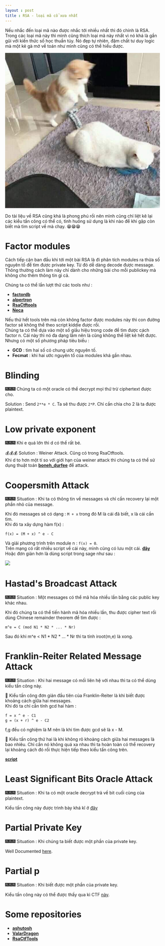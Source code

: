 ```yaml
---
layout : post 
title : RSA - loại mã cổ xưa nhất  
---  
```


Nếu nhắc đến loại mã nào được nhắc tới nhiều nhất thì đó chính là RSA. Trong các loại mã này thì mình cũng thích loại mã này nhất vì nó khá là gần gũi với kiến thức số học thuần túy. Nó đẹp tự nhiên, đậm chất tư duy logic mà một kẻ gà mờ về toán như mình cũng có thể hiểu được.    

![](/img/meo28.jpg)    

Do tài liệu về RSA cũng khá là phong phú rồi nên mình cũng chỉ liệt kê lại các kiểu tấn công có thể có, tình huống sử dụng là khi nào để khi gặp còn biết mà tìm script về mà chạy. 😁😁😁   

# Factor modules  
Cách tiếp cận ban đầu khi tới một bài RSA là đi phân tích modules ra thừa số nguyên tố để tìm được private key. Từ đó dễ dàng decode được message. Thông thường cách làm này chỉ dành cho những bài cho mỗi publickey mà không cho thêm thông tin gì cả.   

Chúng ta có thể lần lượt thử các tools như :   
 - [**factordb**](http://factordb.com/)   
 - [**alpertron**](https://www.alpertron.com.ar/ECM.HTM)  
 - [**RsaCtftools**](https://github.com/Ganapati/RsaCtfTool)   
 - [**Neca**](https://github.com/hacmao/hacmao.github.io/blob/master/Crypto/RSA/NECA.md)  

Nếu thử hết tools trên mà còn không factor được modules này thì con đường factor sẽ không thể theo script kiddie được rồi.  
Chúng ta có thể dựa vào một số giấu hiệu trong code để tìm được cách factor n. Cái này thì nó đa dạng lắm nên là cũng không thể liệt kê hết được. Nhưng có một số phương pháp tiêu biểu  :  
  - **GCD** : tìm hai số có chung ước nguyên tố.  
  - **Fecmat** : khi hai ước nguyên tố của modules khá gần nhau.  

# Blinding   

🎆🎆🎆 Chúng ta có một oracle có thể decrypt mọi thứ trừ ciphertext được cho.  

Solution : Send ```2**e * C```. Ta sẽ thu được ```2*P```. Chỉ cần chia cho 2 là ta được plaintext.   

# Low private exponent   

🎆🎆🎆 Khi e quá lớn thì d có thể rất bé.   

💰💰💰 Solution : Weiner Attack. Cũng có trong RsaCtftools.   
Khi d to hơn một tí so với giới hạn của weiner attack thì chúng ta có thể sử dụng thuật toán [**boneh_durfee**](https://github.com/Ganapati/RsaCtfTool/blob/master/boneh_durfee.sage) để attack.  


# Coopersmith Attack    

🎆🎆🎆 Situation : Khi ta có thông tin về messages và chỉ cần recovery lại một phần nhỏ của message.  

Khi đó messages sẽ có dạng : ```M + x``` trong đó M là cái đã biết, x là cái cần tìm.   
Khi đó ta xây dựng hàm f(x) :  
```
f(x) = (M + x) ^ e - C 
```  
Và giải phương trình trên module n :  ```f(x) = 0```.   
Trên mạng có rất nhiều script về cái này, mình cũng có lưu một cái. [**đây**](/Crypto/RSA/coopersmith.py)   
Hoặc đơn giản hơn là dùng script trong sage như sau :   

![](https://kamithanthanhhome.files.wordpress.com/2019/01/image-3.png)   


#  Hastad's Broadcast Attack   

🎆🎆🎆 Situation : Một messages có thể mã hóa nhiều lần bằng các public key khác nhau.  

Khi đó chúng ta có thể tiến hành mã hóa nhiều lần, thu được cipher text rồi dùng Chinese remainder theorem để tìm được :  

```
m^e = C (mod N1 * N2 * ... * Nr)  
```  
Sau đó khi m^e < N1 * N2 * ... * Nr thì ta tính iroot(m,e) là xong.   

# Franklin-Reiter Related Message Attack   

🎆🎆🎆 Situation : Khi hai message có mối liên hệ với nhau thì ta có thể dùng kiểu tấn công này.   

🌊 Kiểu tấn công đơn giản đầu tiên của Franklin-Reiter là khi biết được khoảng cách giữa hai messages.  
Khi đó ta chỉ cần tính gcd hai hàm :  
```
f = x ^ e - C1  
g = (x + r) ^ e - C2   
```
f,g đều có nghiệm là M nên là khi tìm được gcd sẽ là x - M.  

🌊 Kiểu tấn công thứ hai là khi không rõ khoảng cách giữa hai messages là bao nhiêu. Chỉ cần nó không quá xa nhau thì ta hoàn toàn có thể recovery lại khoảng cách đó rồi thực hiện tiếp theo kiểu tấn công trên.   

[**script**](/Crypto/RSA/franklinReiter.py)   

# Least Significant Bits Oracle Attack  
🎆🎆🎆 Situation : Khi ta có một oracle decrypt trả về bit cuối cùng của plaintext.  

Kiểu tấn công này được trình bày khá kĩ ở [đây](https://crypto.stackexchange.com/questions/11053/rsa-least-significant-bit-oracle-attack)   

# Partial Private Key  
🎆🎆🎆 Situation : Khi chúng ta biết được một phần của private key.  

Well Documented [here](https://crypto.stanford.edu/~dabo/papers/RSA-survey.pdf).  

# Partial p  

🎆🎆🎆 Situation : Khi biết được một phần của private key.   

Kiểu tấn công này có thể được thấy qua kì CTF [này](https://github.com/p4-team/ctf/tree/master/2017-09-02-tokyo/crypto_rsa).  
# Some repositories  

 - [**ashutosh**](https://github.com/ashutosh1206/Crypton/tree/master/RSA-encryption)   
 - [**ValarDragon**](https://github.com/ValarDragon/CTF-Crypto/tree/master/RSA)   
 - [**RsaCtfTools**](https://github.com/Ganapati/RsaCtfTool)  
